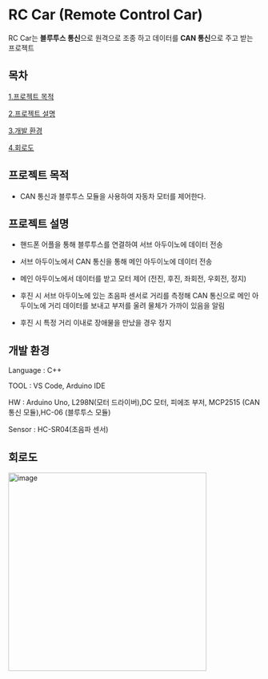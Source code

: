 # **RC Car (Remote Control Car)**

RC Car는 **블루투스 통신**으로 원격으로 조종 하고 데이터를 **CAN 통신**으로 주고 받는 프로젝트

## 목차
[1.프로젝트 목적](#프로젝트-목적)

[2.프로젝트 설명](#프로젝트-설명)

[3.개발 환경](#개발-환경)

[4.회로도](#회로도)
## 프로젝트 목적
- CAN 통신과 블루투스 모듈을 사용하여 자동차 모터를 제어한다.

## 프로젝트 설명
- 핸드폰 어플을 통해 블루투스를 연결하여 서브 아두이노에 데이터 전송
  
- 서브 아두이노에서 CAN 통신을 통해 메인 아두이노에 데이터 전송

- 메인 아두이노에서 데이터를 받고 모터 제어 (전진, 후진, 좌회전, 우회전, 정지)

- 후진 시 서브 아두이노에 있는 초음파 센서로 거리를 측정해 CAN 통신으로 메인 아두이노에 거리 데이터를 보내고 부저를 울려 물체가 가까이 있음을 알림

- 후진 시 특정 거리 이내로 장애물을 만났을 경우 정지

## 개발 환경
 Language : C++
 
 TOOL : VS Code, Arduino IDE
 
 HW :
     Arduino Uno, L298N(모터 드라이버),DC 모터, 피에조 부저,
     MCP2515 (CAN통신 모듈),HC-06 (블루투스 모듈)

Sensor : HC-SR04(초음파 센서)

     




## 회로도
<img width="396" alt="image" src="https://github.com/JHyeok97/RC_Car/assets/95965218/e62fdd47-752c-4e25-adc3-e1cb157718a5">
